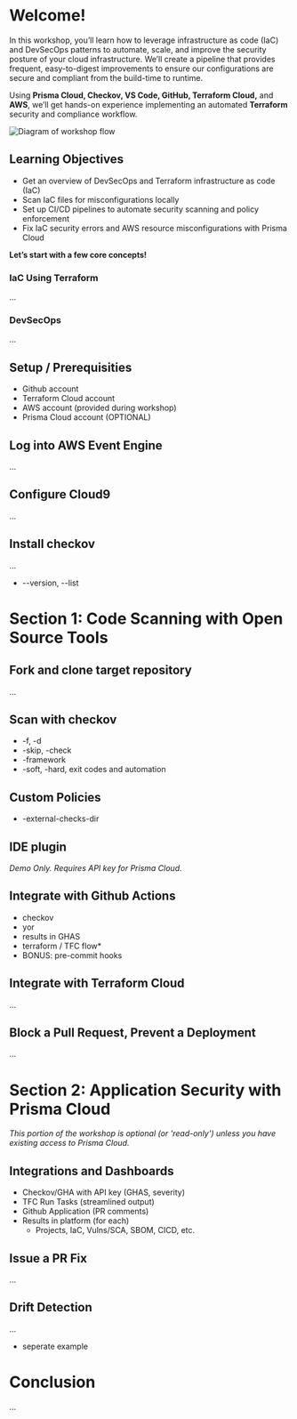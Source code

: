 # Welcome!

In this workshop, you’ll learn how to leverage infrastructure as code (IaC) and DevSecOps patterns to automate, scale, and improve the security posture of your cloud infrastructure. We’ll create a pipeline that provides frequent, easy-to-digest improvements to ensure our configurations are secure and compliant from the build-time to runtime.

Using **Prisma Cloud, Checkov, VS Code, GitHub, Terraform Cloud,** and **AWS**, we’ll get hands-on experience implementing an automated **Terraform** security and compliance workflow.

![Diagram of workshop flow](images/0_flow_diagram.png "Diagram of workshop flow")

## Learning Objectives
- Get an overview of DevSecOps and Terraform infrastructure as code (IaC)
- Scan IaC files for misconfigurations locally
- Set up CI/CD pipelines to automate security scanning and policy enforcement
- Fix IaC security errors and AWS resource misconfigurations with Prisma Cloud

**Let’s start with a few core concepts!**

### IaC Using Terraform
...
### DevSecOps
...

## Setup / Prerequisities
- Github account
- Terraform Cloud account
- AWS account (provided during workshop)
- Prisma Cloud account (OPTIONAL)

## Log into AWS Event Engine
...

## Configure Cloud9
...

## Install checkov
...
- --version, --list

# Section 1: Code Scanning with Open Source Tools

## Fork and clone target repository
...

## Scan with checkov
- -f, -d
- -skip, -check
- -framework
- -soft, -hard, exit codes and automation

## Custom Policies
- -external-checks-dir

## IDE plugin
*Demo Only. Requires API key for Prisma Cloud.*

## Integrate with Github Actions
- checkov
- yor
- results in GHAS
- terraform / TFC flow*
- BONUS: pre-commit hooks

## Integrate with Terraform Cloud
...

## Block a Pull Request, Prevent a Deployment
...

# Section 2: Application Security with Prisma Cloud
*This portion of the workshop is optional (or 'read-only') unless you have existing access to Prisma Cloud.*

## Integrations and Dashboards
- Checkov/GHA with API key (GHAS, severity)
- TFC Run Tasks (streamlined output)
- Github Application (PR comments)
- Results in platform (for each)
    - Projects, IaC, Vulns/SCA, SBOM, CICD, etc.

## Issue a PR Fix
...

## Drift Detection
...
- seperate example

# Conclusion
...












